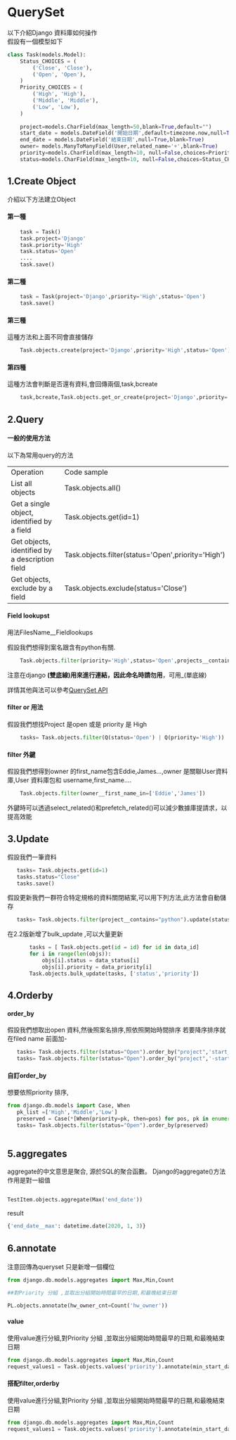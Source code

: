 # QuerySet

以下介紹Django 資料庫如何操作</br>
假設有一個模型如下</br>

```python
class Task(models.Model):
    Status_CHOICES = (
        ('Close', 'Close'),       
		('Open', 'Open'), 
    )
    Priority_CHOICES = (         
        ('High', 'High'),       
		('Middle', 'Middle'),  
        ('Low', 'Low'),  
    )
    
    project=models.CharField(max_length=50,blank=True,default="") 
    start_date = models.DateField('開始日期',default=timezone.now,null=True,blank=True)	   
    end_date = models.DateField('結束日期',null=True,blank=True) 
    owner= models.ManyToManyField(User,related_name='+',blank=True)   
    priority=models.CharField(max_length=10, null=False,choices=Priority_CHOICES,default='Low') 
    status=models.CharField(max_length=10, null=False,choices=Status_CHOICES,default='Open') 
```

## 1.Create Object
介紹以下方法建立Object
#### 第一種

```python
    task = Task()
    task.project='Django'
    task.priority='High'
    task.status='Open'
    ....
    task.save()
```
#### 第二種

```python
    task = Task(project='Django',priority='High',status='Open') 
    task.save()
```

#### 第三種
這種方法和上面不同會直接儲存
```python
    Task.objects.create(project='Django',priority='High',status='Open') 
```

#### 第四種
這種方法會判斷是否還有資料,會回傳兩個,task,bcreate
```python
    task,bcreate,Task.objects.get_or_create(project='Django',priority='High',status='Open') 
```

## 2.Query 

#### 一般的使用方法
以下為常用query的方法
<table>
    <tr>
        <td>Operation</td>
        <td>Code sample</td>
    </tr>
    <tr>
        <td>List all objects</td>
        <td>Task.objects.all()</td>
    </tr>
        <tr>
        <td>Get a single object, identified by a field</td>
        <td>Task.objects.get(id=1)</td>
    </tr>
        <tr>
        <td>Get objects, identified by a description field</td>
        <td>Task.objects.filter(status='Open',priority='High')</td>
    </tr>
    <tr>
        <td>Get objects, exclude by a  field</td>
        <td>Task.objects.exclude(status='Close')</td>
    </tr>
</table>

#### Field lookupst

用法FilesName__Fieldlookups

假設我們想得到案名跟含有python有關.

```python
    Task.objects.filter(priority='High',status='Open',projects__contains='python') 
```
注意在django __(雙底線)用來進行連結，因此命名時請勿用__，可用_(單底線)</br>

詳情其他與法可以參考<a href="https://docs.djangoproject.com/en/2.1/ref/models/querysets/#methods-that-return-new-querysets">QuerySet API</a>

#### filter or 用法
假設我們想找Project 是open 或是 priority 是 High
```python
    tasks= Task.objects.filter(Q(status='Open') | Q(priority='High')) 
```


#### filter 外鍵
假設我們想得到owner 的first_name包含Eddie,James...,owner 是關聯User資料庫,User 資料庫包和 username,first_name....
```python
    Task.objects.filter(owner__first_name_in=['Eddie','James']) 
```


外鍵時可以透過select_related()和prefetch_related()可以減少數據庫提請求，以提高效能

## 3.Update
假設我們一筆資料
 ```python
    tasks= Task.objects.get(id=1)  
    tasks.status="Close"
    tasks.save()
```   

假設更新我們一群符合特定規格的資料關閉結案,可以用下列方法,此方法會自動儲存
 ```python
    tasks= Task.objects.filter(project__contains="python").update(status="Close")    
``` 

在2.2版新增了bulk_update ,可以大量更新
 ```python
        tasks = [ Task.objects.get(id = id) for id in data_id]
        for i in range(len(objs)):          
            objs[i].status = data_status[i]           
            objs[i].priority = data_priority[i]             
        Task.objects.bulk_update(tasks, ['status','priority']) 
``` 


## 4.Orderby

#### order_by
假設我們想取出open 資料,然後照案名排序,照依照開始時間排序
若要降序排序就在filed name 前面加-
 ```python
    tasks= Task.objects.filter(status="Open").order_by("project",'start_date')    
    tasks= Task.objects.filter(status="Open").order_by("project",'-start_date')   
``` 
#### 自訂order_by
想要依照priority 排序,

 ```python
 from django.db.models import Case, When
    pk_list =['High','Middle','Low']
    preserved = Case(*[When(priority=pk, then=pos) for pos, pk in enumerate(pk_list)]) 
    tasks= Task.objects.filter(status="Open").order_by(preserved)    
  
``` 

## 5.aggregates
aggregate的中文意思是聚合, 源於SQL的聚合函數。 Django的aggregate()方法作用是對一組值

```python 

TestItem.objects.aggregate(Max('end_date'))
```
 result 
 ```python 
{'end_date__max': datetime.date(2020, 1, 3)}
```

## 6.annotate

#### 
注意回傳為queryset 只是新增一個欄位
```python
from django.db.models.aggregates import Max,Min,Count

##對Priority 分組 ,並取出分組開始時間最早的日期,和最晚結束日期

PL.objects.annotate(hw_owner_cnt=Count('hw_owner'))

```


#### value
使用value進行分組,對Priority 分組 ,並取出分組開始時間最早的日期,和最晚結束日期
```python
from django.db.models.aggregates import Max,Min,Count
request_values1 = Task.objects.values('priority').annotate(min_start_date=Min('start_date'),max_end_date=Max('end_date'),status = Count('status')).order_by("status")

```
#### 搭配filter,orderby
使用value進行分組,對Priority 分組 ,並取出分組開始時間最早的日期,和最晚結束日期
```python
from django.db.models.aggregates import Max,Min,Count
request_values1 = Task.objects.values('priority').annotate(min_start_date=Min('start_date')).order_by("status")

```
